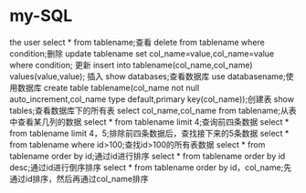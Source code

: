 # my-SQL
the user
select * from tablename;查看
delete from tablename where condition;删除
update tablename set col_name=value,col_name=value where condition; 更新
insert into tablename(col_name,col_name) values(value,value); 插入
show databases;查看数据库
use databasename;使用数据库
create table tablename(col_name not null auto_increment,col_name type default,primary key(col_name));创建表
show tables;查看数据库下的所有表
select col_name,col_name from tablename;从表中查看某几列的数据
select * from tablename limit 4;查询前四条数据
select * from tablename limit 4，5;排除前四条数据后，查找接下来的5条数据
select * from tablename where id>100;查找id>100的所有表数据
select * from tablename order by id;通过id进行排序
select * from tablename order by id desc;通过id进行倒序排序
select * from tablename order by id，col_name;先通过id排序，然后再通过col_name排序




